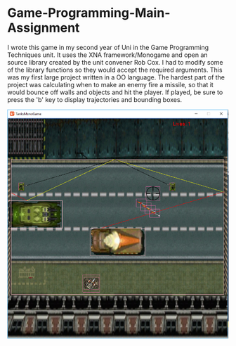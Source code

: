 # Game-Programming-Main-Assignment

I wrote this game in my second year of Uni in the Game Programming Techniques unit. 
It uses the XNA framework/Monogame and open an source library created by the unit convener Rob Cox. I had to modify some of the library functions so they would accept the required arguments. 
This was my first large project written in a OO language. The hardest part of the project was calculating when to make an enemy fire a missile, so that it would bounce off walls and objects and hit the player. 
If played, be sure to press the 'b' key to display trajectories and bounding boxes.

![Screenshot](Tanks.PNG)
